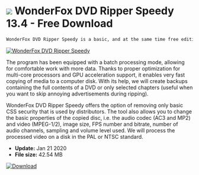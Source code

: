 # ![](https://cdn.softexe.net/static/icon/5/wonderfox-dvd-ripper-speedy-9610.png) WonderFox DVD Ripper Speedy 13.4 - Free Download

```sh
WonderFox DVD Ripper Speedy is a basic, and at the same time free edition of interesting software designed to backup DVD-Video media. It has only the necessary tools that should satisfy less demanding users.
```
[![WonderFox DVD Ripper Speedy](https://gallery.dpcdn.pl/imgc/Tools/51478/g_-_420x350_1.5_-_x20140527200458_0.png)](https://softexe.net/win/multimedia/video/wonderfox-dvd-ripper-speedy:afpR.html)

The program has been equipped with a batch processing mode, allowing for comfortable work with more data. Thanks to proper optimization for multi-core processors and GPU acceleration support, it enables very fast copying of media to a computer disk. With its help, we will create backups containing the full contents of a DVD or only selected chapters (useful when you want to skip annoying advertisements during ripping).
 
 WonderFox DVD Ripper Speedy offers the option of removing only basic CSS security that is used by distributors. The tool also allows you to change the basic properties of the copied disc, i.e. the audio codec (AC3 and MP2) and video (MPEG-1/2), image size, FPS number and bitrate, number of audio channels, sampling and volume level used. We will process the processed video on a disk in the PAL or NTSC standard.


- **Update:** Jan 21 2020
- **File size:** 42.54 MB

[![Download](https://cdn.softexe.net/static/img/download.png)](https://softexe.net/win/multimedia/video/wonderfox-dvd-ripper-speedy:afpR.html)

